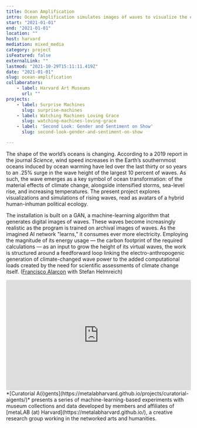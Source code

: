 ```yaml
---
title: Ocean Amplification
intro: Ocean Amplification simulates images of waves to visualize the effects of climate change—and the energy demands of computation.
start: "2021-01-01"
end: "2021-01-01"
location: ""
host: harvard
mediation: mixed_media
category: project
isFeatured: false
externalLink: ""
lastmod: "2021-10-29T15:11:11.419Z"
date: "2021-01-01"
slug: ocean-amplification
collaborators:
    - label: Harvard Art Museums
      url: ""
projects:
    - label: Surprise Machines
      slug: surprise-machines
    - label: Watching Machines Loving Grace
      slug: watching-machines-loving-grace
    - label: 'Second Look: Gender and Sentiment on Show'
      slug: second-look-gender-and-sentiment-on-show

---
```

The shape of the world’s oceans is changing. According to a 2019 report in the journal *Science*, wind speed increases in the Earth’s southernmost oceans induced by ocean warming have led over the last thirty or so years to an .25% surge in the wave height of the largest 10 percent of waves. As such, the wave emerges as a key symbol of ocean transformation: of the material effects of climate change, alongside intensified storms, sea-level rise, and increasing temperatures. The present project explores visualizations and simulations of rising waves, read as avatars of a hybrid human-inhuman political ecology.

The installation is built on a GAN, a machine-learning algorithm that generates digital images of waves. These waves become increasingly realistic as the program is trained on archival images of waves. As the imagined AI network "learns,” it consumes ever more electricity. Employing the magnitude of its energy usage — the carbon footprint of the required calculations — as an input to grow the height of its virtual waves, the work is structured around a feedforward loop linking the electro-anthropogenic generation of climate-changed wave power to the added computational loads created by the need for scientific assessments of climate change itself. ([Francisco Alarcon](https://metalabharvard.github.io/people/francisco) with Stefan Helmreich)
<iframe width="100%" height="300" src="https://www.youtube.com/embed/3oj_I-fxaXs" frameborder="0" allow="accelerometer; autoplay; encrypted-media; gyroscope; picture-in-picture" allowfullscreen></iframe><br />
*[Curatorial A(i)gents](https://metalabharvard.github.io/projects/curatorial-aigents/)* presents a series of machine-learning-based experiments with museum collections and data developed by members and affiliates of [metaLAB (at) Harvard](https://metalabharvard.github.io/), a creative research group working in the networked arts and humanities.